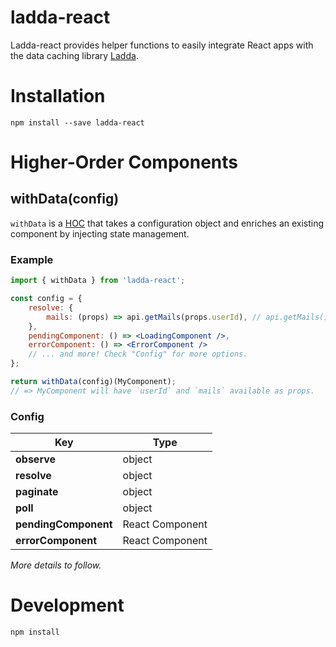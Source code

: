 # ladda-react

Ladda-react provides helper functions to easily integrate React apps with the data caching library [Ladda](https://github.com/ladda-js/ladda).

# Installation

    npm install --save ladda-react

# Higher-Order Components

## withData(config)

`withData` is a [HOC](https://reactjs.org/docs/higher-order-components.html) that takes a configuration object and enriches an existing component by injecting state management.

### Example

```jsx
import { withData } from 'ladda-react';

const config = {
    resolve: {
        mails: (props) => api.getMails(props.userId), // api.getMails() returns a promise
    },
    pendingComponent: () => <LoadingComponent />,
    errorComponent: () => <ErrorComponent />
    // ... and more! Check "Config" for more options.
};

return withData(config)(MyComponent);
// => MyComponent will have `userId` and `mails` available as props.
```

### Config

| Key                  | Type            |
| -------------------- | --------------- |
| **observe**          | object          |
| **resolve**          | object          |
| **paginate**         | object          |
| **poll**             | object          |
| **pendingComponent** | React Component |
| **errorComponent**   | React Component |

_More details to follow._

# Development

    npm install
